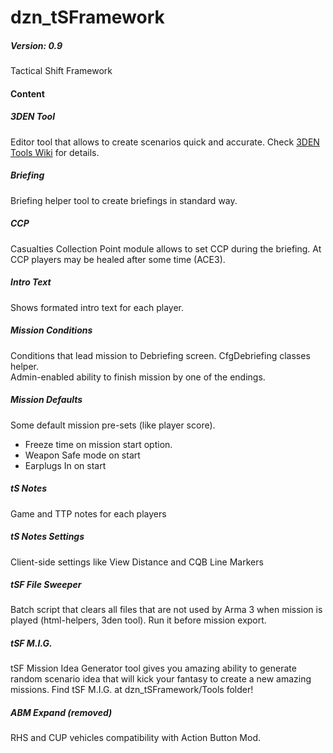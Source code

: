 # dzn_tSFramework
##### Version: 0.9
Tactical Shift Framework

#### Content
##### 3DEN Tool
Editor tool that allows to create scenarios quick and accurate. Check [3DEN Tools Wiki](https://github.com/10Dozen/dzn_tSFramework/wiki/3DEN-Tools) for details.

##### Briefing
Briefing helper tool to create briefings in standard way.

##### CCP
Casualties Collection Point module allows to set CCP during the briefing. At CCP players may be healed after some time (ACE3). 

##### Intro Text
Shows formated intro text for each player.

##### Mission Conditions
Conditions that lead mission to Debriefing screen. CfgDebriefing classes helper.
<br />Admin-enabled ability to finish mission by one of the endings.

##### Mission Defaults
Some default mission pre-sets (like player score).
- Freeze time on mission start option.
- Weapon Safe mode on start
- Earplugs In on start

##### tS Notes
Game and TTP notes for each players

##### tS Notes Settings
Client-side settings like View Distance and CQB Line Markers

##### tSF File Sweeper
Batch script that clears all files that are not used by Arma 3 when mission is played (html-helpers, 3den tool). Run it before mission export.

##### tSF M.I.G.
tSF Mission Idea Generator tool gives you amazing ability to generate random scenario idea that will kick your fantasy to create a new amazing missions. Find tSF M.I.G. at dzn_tSFramework/Tools folder!

##### ABM Expand (removed)
RHS and CUP vehicles compatibility with Action Button Mod.

